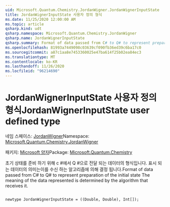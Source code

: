 ```yaml
---
uid: Microsoft.Quantum.Chemistry.JordanWigner.JordanWignerInputState
title: JordanWignerInputState 사용자 정의 형식
ms.date: 11/25/2020 12:00:00 AM
ms.topic: article
qsharp.kind: udt
qsharp.namespace: Microsoft.Quantum.Chemistry.JordanWigner
qsharp.name: JordanWignerInputState
qsharp.summary: Format of data passed from C# to Q# to represent preparation of the initial state The meaning of the data represented is determined by the algorithm that receives it.
ms.openlocfilehash: 81993a7449098c03639cf090fb36ed39c6ba17c0
ms.sourcegitcommit: a87c1aa8e7453360025e47ba614f25b02ea84ec3
ms.translationtype: MT
ms.contentlocale: ko-KR
ms.lasthandoff: 11/26/2020
ms.locfileid: "96214690"
---
```

# <a name="jordanwignerinputstate-user-defined-type"></a><span data-ttu-id="d687c-102">JordanWignerInputState 사용자 정의 형식</span><span class="sxs-lookup"><span data-stu-id="d687c-102">JordanWignerInputState user defined type</span></span>

<span data-ttu-id="d687c-103">네임 스페이스: [JordanWigner](xref:Microsoft.Quantum.Chemistry.JordanWigner)</span><span class="sxs-lookup"><span data-stu-id="d687c-103">Namespace: [Microsoft.Quantum.Chemistry.JordanWigner](xref:Microsoft.Quantum.Chemistry.JordanWigner)</span></span>

<span data-ttu-id="d687c-104">패키지: [Microsoft 양자](https://nuget.org/packages/Microsoft.Quantum.Chemistry)</span><span class="sxs-lookup"><span data-stu-id="d687c-104">Package: [Microsoft.Quantum.Chemistry](https://nuget.org/packages/Microsoft.Quantum.Chemistry)</span></span>


<span data-ttu-id="d687c-105">초기 상태를 준비 하기 위해 c #에서 Q #으로 전달 되는 데이터의 형식입니다. 표시 되는 데이터의 의미는이를 수신 하는 알고리즘에 의해 결정 됩니다.</span><span class="sxs-lookup"><span data-stu-id="d687c-105">Format of data passed from C# to Q# to represent preparation of the initial state The meaning of the data represented is determined by the algorithm that receives it.</span></span>

```qsharp

newtype JordanWignerInputState = ((Double, Double), Int[]);
```

